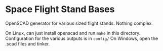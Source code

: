 # Space Flight Stand Bases

OpenSCAD generator for various sized flight stands. Nothing complex.

On Linux, can just install openscad and run `make` in this directory. Configuration for the various outputs is in `config/`
On Windows, open the .scad files and tinker.
